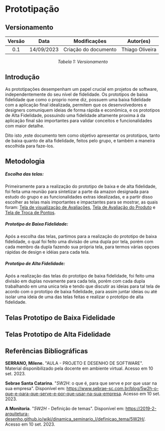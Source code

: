 # Prototipação

## Versionamento

<center>

| **Versão** | **Data** | **Modificações** | **Autor(es)** |
| :--: | :--: | :--: | :--: |
| 0.1 | 14/09/2023 | Criação do documento | Thiago Oliveira |

*Tabela 1: Versionamento*

</center>

## Introdução
As prototipações desempenham um papel crucial em projetos de software, independentemente do seu nível de fidelidade. Os prototipos de baixa fidelidade que como o proprio nome diz, possuem uma baixa fidelidade com a aplicação final idealizada,
permitem que os desenvolvedores e designers comuniquem ideias de forma rápida e econômica, e os prototipos de Alta Fidelidade, possuindo uma fidelidade altamente proxima á da aplicação final são importantes para validar conceitos 
e funcionalidades com maior detalhe.

Dito isto ,este documento tem como objetivo apresentar os prototipos, tanto de baixa quanto de alta fidelidade, feitos pelo grupo, e também a maneira escolhida para faze-los.

## Metodologia
##### Escolha das telas:

Primeiramente para a realização do prototipo de baixa e de alta fidelidade, foi feita uma reunião para sintetizar a parte da amazon designada para estudo do grupo e as funcionalidades extras idealizadas, e a partir disso escolher as telas mais
importantes e impactantes para se mostrar, as quais foram: [Tela de visualização de Avaliações](), [Tela de Avaliação do Produto]() e [Tela de Troca de Pontos]().

##### Prototipo de Baixa Fidelidade:
Após a escolha das telas, partimos para a realização do prototipo de baixa fidelidade, o qual foi feito uma divisão de uma dupla por tela, porém com cada membro da dupla fazendo sua própria tela, para termos várias opçoes rápidas de design e idéias
para cada tela.

##### Prototipo de Alta Fidelidade: 
Após a realização das telas do prototipo de baixa fidelidade, foi feito uma divisão em duplas novamente para cada tela, porém com cada dupla trabalhando em uma unica tela e tendo que discutir as ideias para tal tela de acordo com o prototipo de baixa
fidelidade,  para assim juntar ideias ou até isolar uma ideia de uma das telas feitas e realizar o prototipo de alta fidelidade.

## Telas Prototipo de Baixa Fidelidade
<!-- <img src= "" width = "20%" height = "20%"> -->

## Telas Prototipo de Alta Fidelidade


## Referências Bibliográficas

**SERRANO, Milene.** "AULA - PROJETO E DESENHO DE SOFTWARE". Material disponibilizado pela docente em ambiente virtual. Acesso em 10 set. 2023.

**Sebrae Santa Catarina**. "*5W2H*: o que é, para que serve e por que usar na sua empresa". Disponível em: <https://www.sebrae-sc.com.br/blog/5w2h-o-que-e-para-que-serve-e-por-que-usar-na-sua-empresa>. Acesso em 10 set. 2023.

**A Monitoria**. "*5W2H* - Definição de temas". Disponível em: <https://2019-2-arquitetura-desenho.github.io/wiki/dinamica_seminario_I/definicao_tema/5W2H/>. Acesso em 10 set. 2023.
